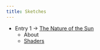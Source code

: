 ```yaml
---
title: Sketches
---
```


* Entry 1 -> [The Nature of the Sun](/la_1/bundle/index.html)
  * About
  * [Shaders](la_1/shaders)
